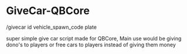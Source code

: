 # GiveCar-QBCore

/givecar id vehicle_spawn_code plate

super simple give car script made for QBCore,
Main use would be giving dono's to players or free cars to players instead of giving them money

